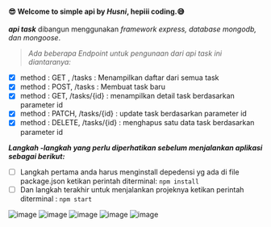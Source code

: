 #### 😎 Welcome to simple api by _Husni_, hepiii coding.😅
***api task*** dibangun menggunakan _framework express, database mongodb, dan mongoose_.
>_Ada beberapa Endpoint untuk pengunaan dari api task ini diantaranya:_

- [x] method : GET , /tasks : Menampilkan daftar dari semua task
- [x] method : POST, /tasks : Membuat task baru
- [x] method : GET, /tasks/{id} : menampilkan detail task berdasarkan parameter id
- [x] method : PATCH, /tasks/{id} : update task berdasarkan parameter id
- [x] method : DELETE, /tasks/{id} : menghapus satu data task berdasarkan parameter id

***_Langkah -langkah yang perlu diperhatikan sebelum menjalankan aplikasi sebagai berikut:_***

 - [ ] Langkah pertama anda harus menginstall depedensi yg ada di file package.json ketikan perintah diterminal: `npm install`
 - [ ] Dan langkah terakhir untuk menjalankan projeknya ketikan perintah diterminal : `npm start`

![image](https://github.com/HusniArr/api_task/assets/47378379/7f08769a-cb8a-4c0f-a135-1c7badca7f07)
![image](https://github.com/HusniArr/api_task/assets/47378379/7e9ba267-9601-435e-840b-ab43449a42c5)
![image](https://github.com/HusniArr/api_task/assets/47378379/1da523ff-fd5b-4f3a-9183-655d959f3e1b)
![image](https://github.com/HusniArr/api_task/assets/47378379/3c9659e0-6be8-44fb-a578-403e0817c41f)
![image](https://github.com/HusniArr/api_task/assets/47378379/cc369cfb-fe6d-4848-9f1b-304dc60a38c8)







